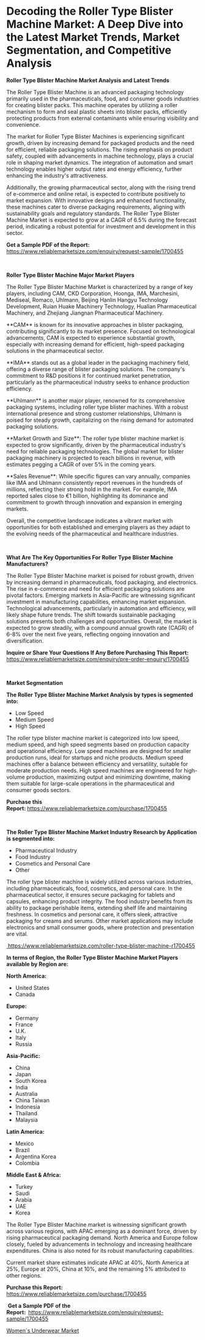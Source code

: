 <p><h1>Decoding the Roller Type Blister Machine Market: A Deep Dive into the Latest Market Trends, Market Segmentation, and Competitive Analysis</h1></p><p><strong>Roller Type Blister Machine Market Analysis and Latest Trends</strong></p>
<p><p>The Roller Type Blister Machine is an advanced packaging technology primarily used in the pharmaceuticals, food, and consumer goods industries for creating blister packs. This machine operates by utilizing a roller mechanism to form and seal plastic sheets into blister packs, efficiently protecting products from external contaminants while ensuring visibility and convenience.</p><p>The market for Roller Type Blister Machines is experiencing significant growth, driven by increasing demand for packaged products and the need for efficient, reliable packaging solutions. The rising emphasis on product safety, coupled with advancements in machine technology, plays a crucial role in shaping market dynamics. The integration of automation and smart technology enables higher output rates and energy efficiency, further enhancing the industry's attractiveness.</p><p>Additionally, the growing pharmaceutical sector, along with the rising trend of e-commerce and online retail, is expected to contribute positively to market expansion. With innovative designs and enhanced functionality, these machines cater to diverse packaging requirements, aligning with sustainability goals and regulatory standards. The Roller Type Blister Machine Market is expected to grow at a CAGR of 6.5% during the forecast period, indicating a robust potential for investment and development in this sector.</p></p>
<p><strong>Get a Sample PDF of the Report:&nbsp;</strong> <a href="https://www.reliablemarketsize.com/enquiry/request-sample/1700455?utm_campaign=2640&utm_medium=2&utm_source=Github&utm_content=ia&utm_term=27032025&utm_id=roller-type-blister-machine">https://www.reliablemarketsize.com/enquiry/request-sample/1700455</a></p>
<p>&nbsp;</p>
<p><strong>Roller Type Blister Machine Major Market Players</strong></p>
<p><p>The Roller Type Blister Machine Market is characterized by a range of key players, including CAM, CKD Corporation, Hoonga, IMA, Marchesini, Mediseal, Romaco, Uhlmann, Beijing Hanlin Hangyu Technology Development, Ruian Huake Machinery Technology, Hualian Pharmaceutical Machinery, and Zhejiang Jiangnan Pharmaceutical Machinery. </p><p>**CAM** is known for its innovative approaches in blister packaging, contributing significantly to its market presence. Focused on technological advancements, CAM is expected to experience substantial growth, especially with increasing demand for efficient, high-speed packaging solutions in the pharmaceutical sector.</p><p>**IMA** stands out as a global leader in the packaging machinery field, offering a diverse range of blister packaging solutions. The company's commitment to R&D positions it for continued market penetration, particularly as the pharmaceutical industry seeks to enhance production efficiency.</p><p>**Uhlmann** is another major player, renowned for its comprehensive packaging systems, including roller type blister machines. With a robust international presence and strong customer relationships, Uhlmann is poised for steady growth, capitalizing on the rising demand for automated packaging solutions.</p><p>**Market Growth and Size**: The roller type blister machine market is expected to grow significantly, driven by the pharmaceutical industry's need for reliable packaging technologies. The global market for blister packaging machinery is projected to reach billions in revenue, with estimates pegging a CAGR of over 5% in the coming years.</p><p>**Sales Revenue**: While specific figures can vary annually, companies like IMA and Uhlmann consistently report revenues in the hundreds of millions, reflecting their strong hold in the market. For example, IMA reported sales close to €1 billion, highlighting its dominance and commitment to growth through innovation and expansion in emerging markets. </p><p>Overall, the competitive landscape indicates a vibrant market with opportunities for both established and emerging players as they adapt to the evolving needs of the pharmaceutical and healthcare industries.</p></p>
<p>&nbsp;</p>
<p><strong>What Are The Key Opportunities For Roller Type Blister Machine Manufacturers?</strong></p>
<p><p>The Roller Type Blister Machine market is poised for robust growth, driven by increasing demand in pharmaceuticals, food packaging, and electronics. The rise in e-commerce and need for efficient packaging solutions are pivotal factors. Emerging markets in Asia-Pacific are witnessing significant investment in manufacturing capabilities, enhancing market expansion. Technological advancements, particularly in automation and efficiency, will likely shape future trends. The shift towards sustainable packaging solutions presents both challenges and opportunities. Overall, the market is expected to grow steadily, with a compound annual growth rate (CAGR) of 6-8% over the next five years, reflecting ongoing innovation and diversification.</p></p>
<p><strong>Inquire or Share Your Questions If Any Before Purchasing This Report:</strong> <a href="https://www.reliablemarketsize.com/enquiry/pre-order-enquiry/1700455?utm_campaign=2640&utm_medium=2&utm_source=Github&utm_content=ia&utm_term=27032025&utm_id=roller-type-blister-machine">https://www.reliablemarketsize.com/enquiry/pre-order-enquiry/1700455</a></p>
<p>&nbsp;</p>
<p><strong>Market Segmentation</strong></p>
<p><strong>The Roller Type Blister Machine Market Analysis by types is segmented into:</strong></p>
<p><ul><li>Low Speed</li><li>Medium Speed</li><li>High Speed</li></ul></p>
<p><p>The roller type blister machine market is categorized into low speed, medium speed, and high speed segments based on production capacity and operational efficiency. Low speed machines are designed for smaller production runs, ideal for startups and niche products. Medium speed machines offer a balance between efficiency and versatility, suitable for moderate production needs. High speed machines are engineered for high-volume production, maximizing output and minimizing downtime, making them suitable for large-scale operations in the pharmaceutical and consumer goods sectors.</p></p>
<p><strong>Purchase this Report:&nbsp;</strong><a href="https://www.reliablemarketsize.com/purchase/1700455?utm_campaign=2640&utm_medium=2&utm_source=Github&utm_content=ia&utm_term=27032025&utm_id=roller-type-blister-machine">https://www.reliablemarketsize.com/purchase/1700455</a></p>
<p>&nbsp;</p>
<p><strong>The Roller Type Blister Machine Market Industry Research by Application is segmented into:</strong></p>
<p><ul><li>Pharmaceutical Industry</li><li>Food Industry</li><li>Cosmetics and Personal Care</li><li>Other</li></ul></p>
<p><p>The roller type blister machine is widely utilized across various industries, including pharmaceuticals, food, cosmetics, and personal care. In the pharmaceutical sector, it ensures secure packaging for tablets and capsules, enhancing product integrity. The food industry benefits from its ability to package perishable items, extending shelf life and maintaining freshness. In cosmetics and personal care, it offers sleek, attractive packaging for creams and serums. Other market applications may include electronics and small consumer goods, where protection and presentation are vital.</p></p>
<p><a href="https://www.reliablemarketsize.com/roller-type-blister-machine-r1700455?utm_campaign=2640&utm_medium=2&utm_source=Github&utm_content=ia&utm_term=27032025&utm_id=roller-type-blister-machine">&nbsp;https://www.reliablemarketsize.com/roller-type-blister-machine-r1700455</a></p>
<p><strong>In terms of Region, the Roller Type Blister Machine Market Players available by Region are:</strong></p>
<p>
    <p> <strong> North America: </strong>
        <ul>
            <li>United States</li>
            <li>Canada</li>
        </ul>
        </p> 
    <p> <strong> Europe: </strong>
        <ul>
            <li>Germany</li>
            <li>France</li>
            <li>U.K.</li>
            <li>Italy</li>
            <li>Russia</li>
        </ul>
        </p> 
    <p> <strong> Asia-Pacific: </strong>
        <ul>
            <li>China</li>
            <li>Japan</li>
            <li>South Korea</li>
            <li>India</li>
            <li>Australia</li>
            <li>China Taiwan</li>
            <li>Indonesia</li>
            <li>Thailand</li>
            <li>Malaysia</li>
        </ul>
        </p> 
    <p> <strong> Latin America: </strong>
        <ul>
            <li>Mexico</li>
            <li>Brazil</li>
            <li>Argentina Korea</li>
            <li>Colombia</li>
        </ul>
        </p> 
    <p> <strong> Middle East & Africa: </strong>
        <ul>
            <li>Turkey</li>
            <li>Saudi</li>
            <li>Arabia</li>
            <li>UAE</li>
            <li>Korea</li>
        </ul>
    </p>
    </p>
<p><p>The Roller Type Blister Machine market is witnessing significant growth across various regions, with APAC emerging as a dominant force, driven by rising pharmaceutical packaging demand. North America and Europe follow closely, fueled by advancements in technology and increasing healthcare expenditures. China is also noted for its robust manufacturing capabilities. </p><p>Current market share estimates indicate APAC at 40%, North America at 25%, Europe at 20%, China at 10%, and the remaining 5% attributed to other regions.</p></p>
<p><strong>Purchase this Report: </strong><a href="https://www.reliablemarketsize.com/purchase/1700455?utm_campaign=2640&utm_medium=2&utm_source=Github&utm_content=ia&utm_term=27032025&utm_id=roller-type-blister-machine">https://www.reliablemarketsize.com/purchase/1700455</a></p>
<p>&nbsp;<strong>Get a Sample PDF of the Report:&nbsp;&nbsp;</strong><a href="https://www.reliablemarketsize.com/enquiry/request-sample/1700455?utm_campaign=2640&utm_medium=2&utm_source=Github&utm_content=ia&utm_term=27032025&utm_id=roller-type-blister-machine">https://www.reliablemarketsize.com/enquiry/request-sample/1700455</a></p>
<p><strong></strong></p>
<p><p><a href="https://github.com/schwminh2001101/Market-Research-Report-List-1/blob/main/womens-underwear-market.md?utm_campaign=2640&utm_medium=2&utm_source=Github&utm_content=ia&utm_term=27032025&utm_id=roller-type-blister-machine">Women`s Underwear Market</a></p></p>